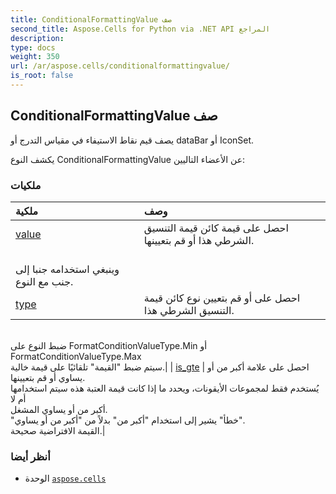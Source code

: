```yaml
---
title: ConditionalFormattingValue صف
second_title: Aspose.Cells for Python via .NET API المراجع
description:
type: docs
weight: 350
url: /ar/aspose.cells/conditionalformattingvalue/
is_root: false
---
```

##  ConditionalFormattingValue صف
يصف قيم نقاط الاستيفاء في مقياس التدرج أو dataBar أو IconSet.



يكشف النوع ConditionalFormattingValue عن الأعضاء التاليين:

###  ملكيات
| ملكية| وصف|
| :- | :- |
| [value](/cells/python-net/ar/aspose.cells/conditionalformattingvalue/value) |احصل على قيمة كائن قيمة التنسيق الشرطي هذا أو قم بتعيينها.<br/> وينبغي استخدامه جنبا إلى جنب مع النوع.|
| [type](/cells/python-net/ar/aspose.cells/conditionalformattingvalue/type) | احصل على أو قم بتعيين نوع كائن قيمة التنسيق الشرطي هذا.<br/> ضبط النوع على FormatConditionValueType.Min أو FormatConditionValueType.Max<br/> سيتم ضبط "القيمة" تلقائيًا على قيمة خالية.|
| [is_gte](/cells/python-net/ar/aspose.cells/conditionalformattingvalue/is_gte) | احصل على علامة أكبر من أو يساوي أو قم بتعيينها.<br/> يُستخدم فقط لمجموعات الأيقونات، ويحدد ما إذا كانت قيمة العتبة هذه سيتم استخدامها أم لا<br/> أكبر من أو يساوي المشغل.<br/>"خطأ" يشير إلى استخدام "أكبر من" بدلاً من "أكبر من أو يساوي".<br/> القيمة الافتراضية صحيحة.|



###  أنظر أيضا
* الوحدة [`aspose.cells`](..)
